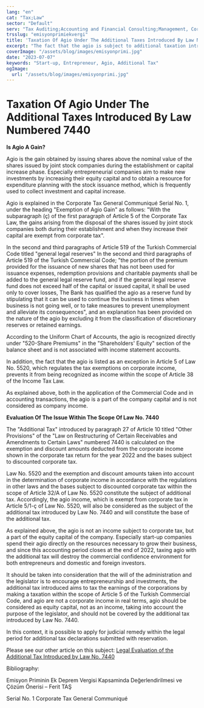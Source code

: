 ```yaml
---
lang: "en"
cat: "Tax;Law"
sector: "Default"
serv: "Tax Auditing;Accounting and Financial Consulting;Management, Corporate Finance and Technology Consulting;Company Law Legislation Consultancy"
trsslug: "emisyonprimiekvergi"
title: 'Taxation Of Agio Under The Additional Taxes Introduced By Law Numbered 7440'
excerpt: "The fact that the agio is subject to additional taxation introduced by Law No. 7440 is controversial."
coverImage: "/assets/blog/images/emisyonprimi.jpg"
date: "2023-07-07"
keywords: "Start-up, Entrepreneur, Agio, Additional Tax"
ogImage:
  url: "/assets/blog/images/emisyonprimi.jpg"
---
```


# Taxation Of Agio Under The Additional Taxes Introduced By Law Numbered 7440

**Is Agio A Gain?**

Agio is the gain obtained by issuing shares above the nominal value of the shares issued by joint stock companies during the establishment or capital increase phase. Especially entrepreneurial companies aim to make new investments by increasing their equity capital and to obtain a resource for expenditure planning with the stock issuance method, which is frequently used to collect investment and capital increase.

Agio is explained in the Corporate Tax General Communiqué Serial No. 1, under the heading "Exemption of Agio Gain" as follows: "With the subparagraph (ç) of the first paragraph of Article 5 of the Corporate Tax Law, the gains arising from the disposal of the shares issued by joint stock companies both during their establishment and when they increase their capital are exempt from corporate tax".

In the second and third paragraphs of Article 519 of the Turkish Commercial Code titled "general legal reserves" In the second and third paragraphs of Article 519 of the Turkish Commercial Code; "the portion of the premium provided for the issuance of new shares that has not been used for issuance expenses, redemption provisions and charitable payments shall be added to the general legal reserve fund, and if the general legal reserve fund does not exceed half of the capital or issued capital, it shall be used only to cover losses, The Bank has qualified the agio as a reserve fund by stipulating that it can be used to continue the business in times when business is not going well, or to take measures to prevent unemployment and alleviate its consequences", and an explanation has been provided on the nature of the agio by excluding it from the classification of discretionary reserves or retained earnings.

According to the Uniform Chart of Accounts, the agio is recognized directly under "520-Share Premiums" in the "Shareholders' Equity" section of the balance sheet and is not associated with income statement accounts.

In addition, the fact that the agio is listed as an exception in Article 5 of Law No. 5520, which regulates the tax exemptions on corporate income, prevents it from being recognized as income within the scope of Article 38 of the Income Tax Law.

As explained above, both in the application of the Commercial Code and in accounting transactions, the agio is a part of the company capital and is not considered as company income.

**Evaluation Of The Issue Within The Scope Of Law No. 7440**

The "Additional Tax" introduced by paragraph 27 of Article 10 titled "Other Provisions" of the "Law on Restructuring of Certain Receivables and Amendments to Certain Laws" numbered 7440 is calculated on the exemption and discount amounts deducted from the corporate income shown in the corporate tax return for the year 2022 and the bases subject to discounted corporate tax.

Law No. 5520 and the exemption and discount amounts taken into account in the determination of corporate income in accordance with the regulations in other laws and the bases subject to discounted corporate tax within the scope of Article 32/A of Law No. 5520 constitute the subject of additional tax. Accordingly, the agio income, which is exempt from corporate tax in Article 5/1-ç of Law No. 5520, will also be considered as the subject of the additional tax introduced by Law No. 7440 and will constitute the base of the additional tax.

As explained above, the agio is not an income subject to corporate tax, but a part of the equity capital of the company. Especially start-up companies spend their agio directly on the resources necessary to grow their business, and since this accounting period closes at the end of 2022, taxing agio with the additional tax will destroy the commercial confidence environment for both entrepreneurs and domestic and foreign investors.

It should be taken into consideration that the will of the administration and the legislator is to encourage entrepreneurship and investments, the additional tax introduced aims to tax the earnings of the corporations by making a taxation within the scope of Article 5 of the Turkish Commercial Code, and agio are not a corporate income in real terms, agio should be considered as equity capital, not as an income, taking into account the purpose of the legislator, and should not be covered by the additional tax introduced by Law No. 7440.

In this context, it is possible to apply for judicial remedy within the legal period for additional tax declarations submitted with reservation.

Please see our other article on this subject: [Legal Evaluation of the Additional Tax Introduced by Law No. 7440](https://groupmfh.com/en/posts/addedtax)

Bibliography:

Emisyon Priminin Ek Deprem Vergisi Kapsaminda Değerlendirilmesi ve Çözüm Önerisi – Ferit TAŞ

Serial No. 1 Corporate Tax General Communiqué